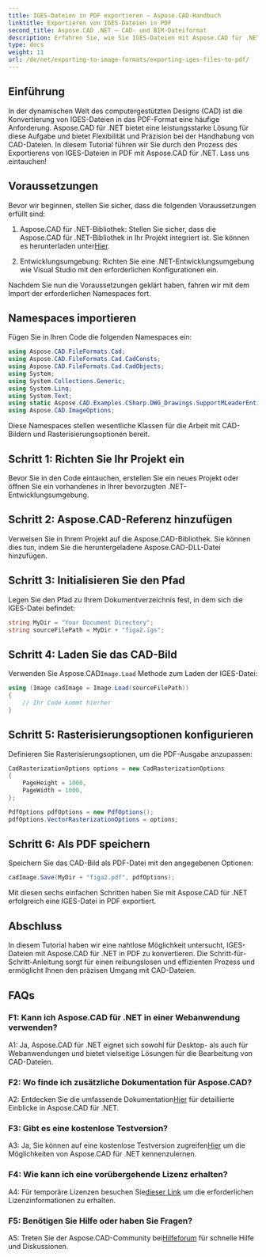 ```yaml
---
title: IGES-Dateien in PDF exportieren – Aspose.CAD-Handbuch
linktitle: Exportieren von IGES-Dateien in PDF
second_title: Aspose.CAD .NET – CAD- und BIM-Dateiformat
description: Erfahren Sie, wie Sie IGES-Dateien mit Aspose.CAD für .NET mühelos in PDF exportieren. Befolgen Sie unsere Schritt-für-Schritt-Anleitung für die präzise Bearbeitung von CAD-Dateien.
type: docs
weight: 11
url: /de/net/exporting-to-image-formats/exporting-iges-files-to-pdf/
---
```

## Einführung

In der dynamischen Welt des computergestützten Designs (CAD) ist die Konvertierung von IGES-Dateien in das PDF-Format eine häufige Anforderung. Aspose.CAD für .NET bietet eine leistungsstarke Lösung für diese Aufgabe und bietet Flexibilität und Präzision bei der Handhabung von CAD-Dateien. In diesem Tutorial führen wir Sie durch den Prozess des Exportierens von IGES-Dateien in PDF mit Aspose.CAD für .NET. Lass uns eintauchen!

## Voraussetzungen

Bevor wir beginnen, stellen Sie sicher, dass die folgenden Voraussetzungen erfüllt sind:

1.  Aspose.CAD für .NET-Bibliothek: Stellen Sie sicher, dass die Aspose.CAD für .NET-Bibliothek in Ihr Projekt integriert ist. Sie können es herunterladen unter[Hier](https://releases.aspose.com/cad/net/).

2. Entwicklungsumgebung: Richten Sie eine .NET-Entwicklungsumgebung wie Visual Studio mit den erforderlichen Konfigurationen ein.

Nachdem Sie nun die Voraussetzungen geklärt haben, fahren wir mit dem Import der erforderlichen Namespaces fort.

## Namespaces importieren

Fügen Sie in Ihren Code die folgenden Namespaces ein:

```csharp
using Aspose.CAD.FileFormats.Cad;
using Aspose.CAD.FileFormats.Cad.CadConsts;
using Aspose.CAD.FileFormats.Cad.CadObjects;
using System;
using System.Collections.Generic;
using System.Linq;
using System.Text;
using static Aspose.CAD.Examples.CSharp.DWG_Drawings.SupportMLeaderEntityForDWGFormat;
using Aspose.CAD.ImageOptions;
```

Diese Namespaces stellen wesentliche Klassen für die Arbeit mit CAD-Bildern und Rasterisierungsoptionen bereit.

## Schritt 1: Richten Sie Ihr Projekt ein

Bevor Sie in den Code eintauchen, erstellen Sie ein neues Projekt oder öffnen Sie ein vorhandenes in Ihrer bevorzugten .NET-Entwicklungsumgebung.

## Schritt 2: Aspose.CAD-Referenz hinzufügen

Verweisen Sie in Ihrem Projekt auf die Aspose.CAD-Bibliothek. Sie können dies tun, indem Sie die heruntergeladene Aspose.CAD-DLL-Datei hinzufügen.

## Schritt 3: Initialisieren Sie den Pfad

Legen Sie den Pfad zu Ihrem Dokumentverzeichnis fest, in dem sich die IGES-Datei befindet:

```csharp
string MyDir = "Your Document Directory";
string sourceFilePath = MyDir + "figa2.igs";
```

## Schritt 4: Laden Sie das CAD-Bild

 Verwenden Sie Aspose.CAD`Image.Load` Methode zum Laden der IGES-Datei:

```csharp
using (Image cadImage = Image.Load(sourceFilePath))
{
    // Ihr Code kommt hierher
}
```

## Schritt 5: Rasterisierungsoptionen konfigurieren

Definieren Sie Rasterisierungsoptionen, um die PDF-Ausgabe anzupassen:

```csharp
CadRasterizationOptions options = new CadRasterizationOptions
{
    PageHeight = 1000,
    PageWidth = 1000,
};

PdfOptions pdfOptions = new PdfOptions();
pdfOptions.VectorRasterizationOptions = options;
```

## Schritt 6: Als PDF speichern

Speichern Sie das CAD-Bild als PDF-Datei mit den angegebenen Optionen:

```csharp
cadImage.Save(MyDir + "figa2.pdf", pdfOptions);
```

Mit diesen sechs einfachen Schritten haben Sie mit Aspose.CAD für .NET erfolgreich eine IGES-Datei in PDF exportiert.

## Abschluss

In diesem Tutorial haben wir eine nahtlose Möglichkeit untersucht, IGES-Dateien mit Aspose.CAD für .NET in PDF zu konvertieren. Die Schritt-für-Schritt-Anleitung sorgt für einen reibungslosen und effizienten Prozess und ermöglicht Ihnen den präzisen Umgang mit CAD-Dateien.


## FAQs

### F1: Kann ich Aspose.CAD für .NET in einer Webanwendung verwenden?

A1: Ja, Aspose.CAD für .NET eignet sich sowohl für Desktop- als auch für Webanwendungen und bietet vielseitige Lösungen für die Bearbeitung von CAD-Dateien.

### F2: Wo finde ich zusätzliche Dokumentation für Aspose.CAD?

 A2: Entdecken Sie die umfassende Dokumentation[Hier](https://reference.aspose.com/cad/net/) für detaillierte Einblicke in Aspose.CAD für .NET.

### F3: Gibt es eine kostenlose Testversion?

 A3: Ja, Sie können auf eine kostenlose Testversion zugreifen[Hier](https://releases.aspose.com/) um die Möglichkeiten von Aspose.CAD für .NET kennenzulernen.

### F4: Wie kann ich eine vorübergehende Lizenz erhalten?

 A4: Für temporäre Lizenzen besuchen Sie[dieser Link](https://purchase.aspose.com/temporary-license/) um die erforderlichen Lizenzinformationen zu erhalten.

### F5: Benötigen Sie Hilfe oder haben Sie Fragen?

A5: Treten Sie der Aspose.CAD-Community bei[Hilfeforum](https://forum.aspose.com/c/cad/19) für schnelle Hilfe und Diskussionen.